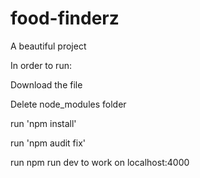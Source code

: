 # food-finderz
A beautiful project

In order to run:

Download the file

Delete node_modules folder

run 'npm install'

run 'npm audit fix'

run npm run dev to work on localhost:4000
